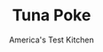 ---
layout: ../../layouts/MarkdownPostLayout.astro
title: Tuna Poke
author: America's Test Kitchen
pubDate: 2023-03-15
description: "Before there were bowl shops on every corner, there was the simple, unbeatable Hawaiian poke."
image_url: https://res.cloudinary.com/hksqkdlah/image/upload/ar_1:1,c_fill,dpr_2.0,f_auto,fl_lossy.progressive.strip_profile,g_faces:auto,q_auto:low,w_344/SFS_PokeCover_119_mzcjpd
tags: ["Main Courses","Vegetables","Fish & Seafood","Weeknight","Quick"]
calories: 1197
protein: 29
carbohydrates: 3
fats: 18
fiber: 1
ingredients: ["1 pound skinless yellowfin, tuna, cut into 3⁄4-inch cubes","1/4 cup thinly sliced, sweet onion (halved and sliced through root end)","1/3 cup finely chopped salted dry-roasted, macadamia nuts","3 , scallions, white and green parts separated and sliced thin on bias","3 tablespoons, soy sauce","2 tablespoons, vegetable oil","2 teaspoons, toasted sesame oil","2 teaspoons, grated fresh ginger","1 , garlic clove, minced","3/4 teaspoon, red pepper flakes",", Furikake (optional)"]
serves: 4
time: "25 minutes"
instructions: ["Gently combine tuna, onion, macadamia nuts, scallion whites, soy sauce, vegetable oil, sesame oil, ginger, garlic, and pepper flakes in large bowl using rubber spatula. Season with salt to taste. Serve, sprinkled with furikake, if using, and scallion greens. (Poke can be refrigerated for up to 24 hours.)"]
nutrition: ["630 mg Potassium, K","362 mg Phosphorus, P","25 mg Calcium, Ca","1 mg Iron, Fe","65 mg Magnesium, Mg","712 mg Sodium, Na","18 g Total lipid (fat)","21 mg Niacin","12 g Fatty acids, total monounsaturated","2 g Fatty acids, total polyunsaturated","2 mg Vitamin C, total ascorbic acid","1 µg Vitamin D (D2 + D3)","44 mg Cholesterol","2 g Fatty acids, total saturated","1 g Fiber, total dietary","11 µg Folate, food","1 g Sugars, total","12 µg Vitamin K (phylloquinone)","108 g Water","3 g Carbohydrate, by difference","8 µg Folate, DFE","29 g Protein","1 mg Vitamin E (alpha-tocopherol)","2 µg Vitamin B-12","1 mg Vitamin B-6","25 µg Vitamin A, RAE","299 kcal Energy","1197 calories"]
notes: "Freshness is key when serving fish raw. The flesh of raw tuna should appear moist and shiny; feel firm to the touch (the flesh should spring right back when pressed); and smell clean, not fishy. Notify your fishmonger that you plan to serve the fish raw and inquire about its freshness. Try to have the fishmonger slice tuna steaks to order that have little to no connective tissue, since it can be unpleasantly chewy when eaten raw. Vidalia, Maui, or Walla Walla sweet onions will all work here. If you can’t find sweet onions, you can substitute a yellow onion by soaking the thinly sliced onion in ice water for 20 minutes and then draining and patting it dry. Serve this poke as a snack or an appetizer, or make it a meal by serving it over warm rice. Furikake is a Japanese seasoning blend that comes in many styles. We recommend using a blend containing dried seaweed (nori and/or kombu), bonito flakes, and sesame seeds. Look for it at an Asian market, in the Asian section of the grocery store, or online.&nbsp;"
---